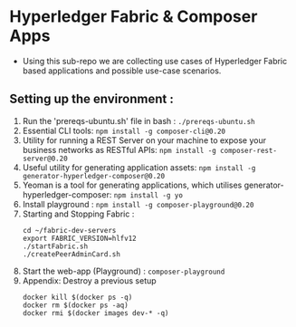 # Hyperledger Fabric & Composer Apps

* Using this sub-repo we are collecting use cases of Hyperledger Fabric based applications and possible use-case scenarios.

## Setting up the environment :
 1. Run the 'prereqs-ubuntu.sh' file in bash : `./prereqs-ubuntu.sh`
 2. Essential CLI tools: 
    `npm install -g composer-cli@0.20`
 3. Utility for running a REST Server on your machine to expose your business networks as RESTful APIs:
    `npm install -g composer-rest-server@0.20`
 4. Useful utility for generating application assets:
    `npm install -g generator-hyperledger-composer@0.20`
 5. Yeoman is a tool for generating applications, which utilises generator-hyperledger-composer:
    `npm install -g yo`
 6. Install playground : `npm install -g composer-playground@0.20`
 7. Starting and Stopping Fabric : 
    ```
    cd ~/fabric-dev-servers
    export FABRIC_VERSION=hlfv12
    ./startFabric.sh
    ./createPeerAdminCard.sh
    ```
 8. Start the web-app (Playground) : 
     `composer-playground`
9. Appendix:  Destroy a previous setup 
    ```docker
    docker kill $(docker ps -q)
    docker rm $(docker ps -aq)
    docker rmi $(docker images dev-* -q)
    ```